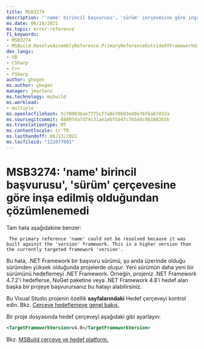 ```yaml
---
title: MSB3274
description: "'name' birincil başvurusu', 'sürüm' çerçevesine göre inşa edilmiş olduğundan çözümlenemedi. Bu, şu anda hedeflenen çerçeve 'sürüm' sürümünden daha yüksek bir sürümdür"
ms.date: 06/18/2021
ms.topic: error-reference
f1_keywords:
- MSB3274
- MSBuild.ResolveAssemblyReference.PrimaryReferenceOutsideOfFrameworkUsingAttribute
dev_langs:
- VB
- CSharp
- C++
- FSharp
author: ghogen
ms.author: ghogen
manager: jmartens
ms.technology: msbuild
ms.workload:
- multiple
ms.openlocfilehash: 5c78083bae7775cf7a8e70b93ed0e76f6a67432a
ms.sourcegitcommit: 68897da7d74c31ae1ebf5d47c7b5ddc9b108265b
ms.translationtype: MT
ms.contentlocale: tr-TR
ms.lasthandoff: 08/13/2021
ms.locfileid: "122077601"
---
```

# <a name="msb3274-the-primary-reference-name-could-not-be-resolved-because-it-was-built-against-the-version-framework"></a>MSB3274: 'name' birincil başvurusu', 'sürüm' çerçevesine göre inşa edilmiş olduğundan çözümlenemedi

Tam hata aşağıdakine benzer:

```output
 The primary reference 'name' could not be resolved because it was built against the 'version' framework. This is a higher version than the currently targeted framework 'version'.
```

Bu hata, .NET Framework bir başvuru sürümü, şu anda üzerinde olduğu sürümden yüksek olduğunda projelerde oluşur. Yeni sürümün daha yeni bir sürümünü hedeflemeyi .NET Framework. Örneğin, projeniz .NET Framework 4.7.2'i hedeflerse, NuGet paketine veya .NET Framework 4.8'i hedef alan başka bir projeye başvurursanız bu hatayı alabilirsiniz.

Bu Visual Studio projenin özellik **sayfalarındaki** Hedef çerçeveyi kontrol edin. Bkz. [Çerçeve hedeflemeye genel bakış.](../../ide/visual-studio-multi-targeting-overview.md#change-the-target-framework)

Bir proje dosyasında hedef çerçeveyi aşağıdaki gibi ayarlayın:

```xml
<TargetFrameworkVersion>v4.0</TargetFrameworkVersion>
```

Bkz. [MSBuild çerçeve ve hedef platform.](../msbuild-target-framework-and-target-platform.md)
